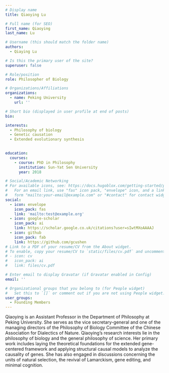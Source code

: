 ```yaml
---
# Display name
title: Qiaoying Lu

# Full name (for SEO)
first_name: Qiaoying
last_name: Lu

# Username (this should match the folder name)
authors:
  - Qiaying Lu

# Is this the primary user of the site?
superuser: false

# Role/position
role: Philosopher of Biology

# Organizations/Affiliations
organizations:
  - name: Peking University
    url: ''

# Short bio (displayed in user profile at end of posts)
bio: 

interests:
  - Philosophy of biology
  - Genetic causation
  - Extended evolutionary synthesis
  

education:
  courses:
    - course: PhD in Philosophy
      institution: Sun-Yat Sen University
      year: 2018

# Social/Academic Networking
# For available icons, see: https://docs.hugoblox.com/getting-started/page-builder/#icons
#   For an email link, use "fas" icon pack, "envelope" icon, and a link in the
#   form "mailto:your-email@example.com" or "#contact" for contact widget.
social:
  - icon: envelope
    icon_pack: fas
    link: 'mailto:test@example.org'
  - icon: google-scholar
    icon_pack: ai
    link: https://scholar.google.co.uk/citations?user=sIwtMXoAAAAJ
  - icon: github
    icon_pack: fab
    link: https://github.com/gcushen
# Link to a PDF of your resume/CV from the About widget.
# To enable, copy your resume/CV to `static/files/cv.pdf` and uncomment the lines below.
# - icon: cv
#   icon_pack: ai
#   link: files/cv.pdf

# Enter email to display Gravatar (if Gravatar enabled in Config)
email: ''

# Organizational groups that you belong to (for People widget)
#   Set this to `[]` or comment out if you are not using People widget.
user_groups:
  - Founding Members
---
```


Qiaoying is an Assistant Professor in the Department of Philosophy at Peking University. She serves as the vice secretary-general and one of the managing directors of the Philosophy of Biology Committee of the Chinese Association for Dialectics of Nature. Qiaoying’s research interests lie in the philosophy of biology and the general philosophy of science. Her primary work includes laying the theoretical foundations for the extended gene-centered framework and applying structural causal models to analyze the causality of genes. She has also engaged in discussions concerning the units of natural selection, the revival of Lamarckism, gene editing, and minimal cognition.
